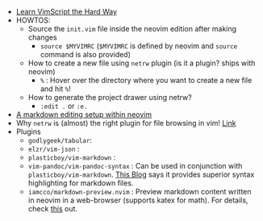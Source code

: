 - [Learn VimScript the Hard Way]( https://learnvimscriptthehardway.stevelosh.com/)
- HOWTOS:
  - Source the `init.vim` file inside the neovim edition after making changes
      - `source $MYVIMRC` (`$MYVIMRC` is defined by neovim and `source` command is also provided)
  - How to create a new file using `netrw` plugin (is it a plugin? ships with neovim)
    - `%` : Hover over the directory where you want to create a new file and hit `%`!
  - How to generate the project drawer using netrw?
    - `:edit .` or `:e.` 
- [A markdown editing setup within neovim](https://jdhao.github.io/2019/01/15/markdown_edit_preview_nvim/)
- Why `netrw` is (almost) the right plugin for file browsing in vim! [Link](http://vimcasts.org/blog/2013/01/oil-and-vinegar-split-windows-and-project-drawer/)
- Plugins
  - `godlygeek/tabular`:
  - `elzr/vim-json` :
  - `plasticboy/vim-markdown` : 
  - `vim-pandoc/vim-pandoc-syntax` : Can be used in conjunction with `plasticboy/vim-markdown`. [This Blog](https://jdhao.github.io/2019/01/15/markdown_edit_preview_nvim) says it provides superior syntax highlighting for markdown files.
  - `iamcco/markdown-preview.nvim` : Preview markdown content written in neovim in a web-browser (supports katex for math). For details, check [this](https://github.com/iamcco/markdown-preview.nvim) out.
